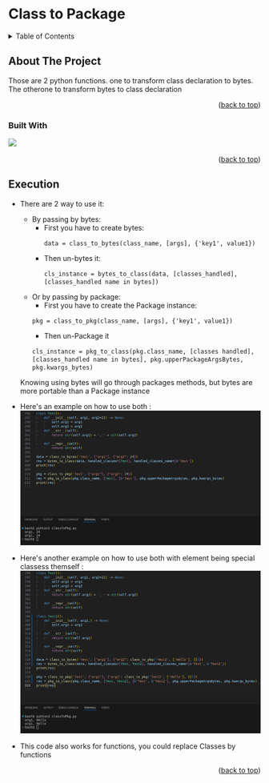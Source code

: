 # Class to Package
<a name="readme-top"></a>

<!-- TABLE OF CONTENTS -->
<details>
  <summary>Table of Contents</summary>
  <ol>
    <li>
      <a href="#about-the-project">About The Project</a>
      <ul>
        <li><a href="#built-with">Built With</a></li>
      </ul>
    </li>
    <li><a href="#Execution">Execution</a></li>
  </ol>
</details>



<!-- ABOUT THE PROJECT -->
## About The Project

Those are 2 python functions. one to transform class declaration to bytes.
The otherone to transform bytes to class declaration

<p align="right">(<a href="#readme-top">back to top</a>)</p>

### Built With

<img src="https://img.shields.io/badge/python-3670A0?style=for-the-badge&logo=python&logoColor=ffdd54">

<p align="right">(<a href="#readme-top">back to top</a>)</p>

## Execution
* There are 2 way to use it:
  * By passing by bytes:
    * First you have to create bytes:
      ```
      data = class_to_bytes(class_name, [args], {'key1', value1})
      ```
    * Then un-bytes it:
      ```
      cls_instance = bytes_to_class(data, [classes_handled], [classes_handled name in bytes])
      ```
  * Or by passing by package:
    * First you have to create the Package instance:
    ```
    pkg = class_to_pkg(class_name, [args], {'key1', value1})
    ```
    * Then un-Package it
    ```
    cls_instance = pkg_to_class(pkg.class_name, [classes handled], [classes_handled name in bytes], pkg.upperPackageArgsBytes, pkg.kwargs_bytes)
    ```
  Knowing using bytes will go through packages methods, but bytes are more portable
  than a Package instance

* Here's an example on how to use both :
![Execution](screenshots/execution.png)

* Here's another example on how to use both with element being special classess themself :
![Execution](screenshots/execution2.png)

* This code also works for functions, you could replace Classes by functions

<p align="right">(<a href="#readme-top">back to top</a>)</p>